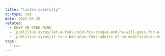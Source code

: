 ```yaml
---
title: "listen carefully"
cc-type: cue
date: 2022-05-26
related:
  - KEEP AN OPEN MIND
  - _publilius-syrus/let-a-fool-hold-his-tongue-and-he-will-pass-for-a-sage.md
  - _publilius-syrus/it-is-a-bad-plan-that-admits-of-no-modification.md
tags:
  - cue
---
```

